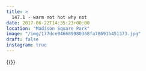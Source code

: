 ```yaml
---
title: >
  147.1 - warm not hot why not
date: 2017-06-22T14:35:23+00:00
location: "Madison Square Park"
image: "/img/177dce946689980368fa78691b451373.jpg"
draft: false
instagram: true
---
```


{{<photo src="/img/177dce946689980368fa78691b451373.jpg">}}
